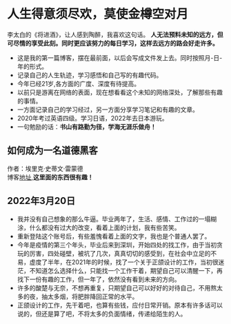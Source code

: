 # 人生得意须尽欢，莫使金樽空对月

李太白的《将进酒》，让人感到陶醉，我喜欢这句话。  **人无法预料未知的远方，但可尽情的享受此刻。同时更应该努力的每日学习，这样去远方的路会好走许多。**

* 这是我的第一篇博客，摆在最前面，以后会写成文件发上去。同时按照月-日-年的形式。
* 记录自己的人生轨迹，学习感悟和自己写的有趣代码。
* 今年已经21岁,各方面的广度、深度有待提高。
* 以前只是游离在网络的表面，现在想看看这个未知的网络深处，了解那些有趣的事情。
* 一方面记录自己的学习经过，另一方面分享学习笔记和有趣的文章。
* 2020年考过英语四级。学习日语，2022年去日本游玩。
* 一句勉励的话：**书山有路勤为径，学海无涯乐做舟！**

## 如何成为一名道德黑客

作者：埃里克·史蒂文·雷蒙德  
博客[地址](http://catb.org/~esr/faqs/hacker-howto.html),**这里面的东西很有趣！**



## 2022年3月20日

* 我并没有自己想象的那么牛逼。毕业两年了，生活、感情、工作过的一塌糊涂，什么都没有过大的改变，看着上面的计划，我有些苦笑。
* 重新登陆这个账号后，有些羞愧看着上面的文字，我也是个普通人罢了。
* 今年是疫情的第三个年头，毕业后来到深圳，开始四处的找工作，由于当初贪玩的厉害，四处碰壁，被坑了几次，真真切切的感受到，在社会中立足的不易，虚度了半年，在2021年的时候，找了一个关于正颌设计的工作，当初很迷茫，不知道怎么选择什么，只能找一个工作干着，期望自己可以清醒一下，再找下一份有趣的工作，但一年了，依然没有看到未来的方向。
* 许多的酸楚与无奈，不想再重复，只期望自己可以好好的对待自己，不用熬太多的夜，抽太多烟，将肥胖降回正常的水平。
* 正颌设计的工作，先干着吧，也算有些钱，应付日常开销。原本有许多话可以说的，但还是算了吧，不将太多的负面情绪，传递给陌生的人。
